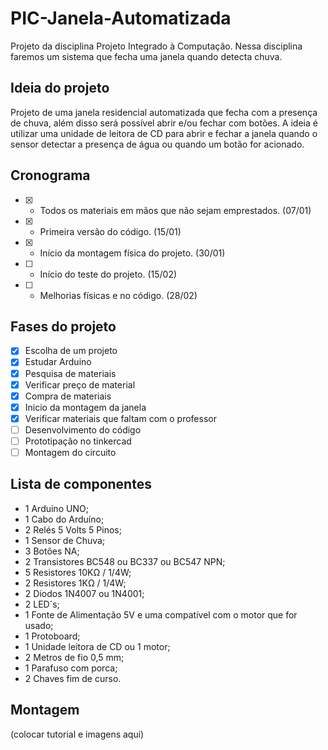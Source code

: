 # PIC-Janela-Automatizada
Projeto da disciplina Projeto Integrado à Computação. Nessa disciplina faremos um sistema que fecha uma janela quando detecta chuva.


## Ideia do projeto

Projeto de uma janela residencial automatizada que fecha com a presença de chuva, além disso será possível abrir e/ou fechar com botões. A ideia é utilizar uma unidade de leitora de CD para abrir e fechar a janela quando o sensor detectar a presença de água ou quando um botão for acionado.


## Cronograma

- [x] - Todos os materiais em mãos que não sejam emprestados. (07/01)
- [x] - Primeira versão do código. (15/01)
- [x] - Início da montagem física do projeto. (30/01)
- [ ] - Início do teste do projeto. (15/02)
- [ ] - Melhorias físicas e no código. (28/02)




## Fases do projeto

- [x] Escolha de um projeto
- [x] Estudar Arduino
- [x] Pesquisa de materiais
- [x] Verificar preço de material
- [x] Compra de materiais
- [x] Inicio da montagem da janela
- [x] Verificar materiais que faltam com o professor
- [ ] Desenvolvimento do código
- [ ] Prototipação no tinkercad
- [ ] Montagem do circuito

## Lista de componentes

- 1  Arduino UNO;
- 1  Cabo do Arduíno;
- 2  Relés 5 Volts 5 Pinos;
- 1  Sensor de Chuva;
- 3  Botões NA;
- 2  Transistores BC548 ou BC337 ou BC547 NPN; 
- 5  Resistores 10KΩ / 1/4W;
- 2  Resistores 1KΩ / 1/4W;
- 2  Diodos 1N4007 ou 1N4001;
- 2  LED´s;
- 1  Fonte de Alimentação 5V e uma compatível com o motor que for usado;
- 1  Protoboard;
- 1  Unidade leitora de CD ou 1 motor;
- 2  Metros de fio 0,5 mm;
- 1  Parafuso com porca;
- 2  Chaves fim de curso.

## Montagem

(colocar tutorial e imagens aqui)


